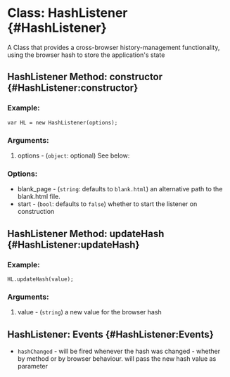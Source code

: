 Class: HashListener {#HashListener}
==========================================
A Class that provides a cross-browser history-management functionality, using the browser hash to store the application's state

HashListener Method: constructor {#HashListener:constructor}
---------------------------------
### Example:

	var HL = new HashListener(options);

### Arguments:

1. options - (`object`: optional) See below:

### Options:

* blank_page - (`string`: defaults to `blank.html`) an alternative path to the blank.html file. 
* start - (`bool`: defaults to `false`) whether to start the listener on construction

HashListener Method: updateHash {#HashListener:updateHash}
--------------------------------
### Example:

	HL.updateHash(value);
	
### Arguments:

1. value - (`string`) a new value for the browser hash

HashListener: Events {#HashListener:Events}
--------
  * `hashChanged` - will be fired whenever the hash was changed - whether by method or by browser behaviour. will pass the new hash value as parameter 
